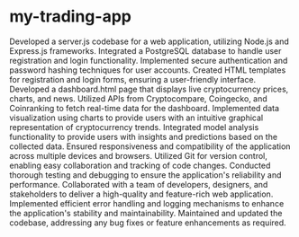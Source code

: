 # my-trading-app
Developed a server.js codebase for a web application, utilizing Node.js and Express.js frameworks.
Integrated a PostgreSQL database to handle user registration and login functionality.
Implemented secure authentication and password hashing techniques for user accounts.
Created HTML templates for registration and login forms, ensuring a user-friendly interface.
Developed a dashboard.html page that displays live cryptocurrency prices, charts, and news.
Utilized APIs from Cryptocompare, Coingecko, and Coinranking to fetch real-time data for the dashboard.
Implemented data visualization using charts to provide users with an intuitive graphical representation of cryptocurrency trends.
Integrated model analysis functionality to provide users with insights and predictions based on the collected data.
Ensured responsiveness and compatibility of the application across multiple devices and browsers.
Utilized Git for version control, enabling easy collaboration and tracking of code changes.
Conducted thorough testing and debugging to ensure the application's reliability and performance.
Collaborated with a team of developers, designers, and stakeholders to deliver a high-quality and feature-rich web application.
Implemented efficient error handling and logging mechanisms to enhance the application's stability and maintainability.
Maintained and updated the codebase, addressing any bug fixes or feature enhancements as required.
